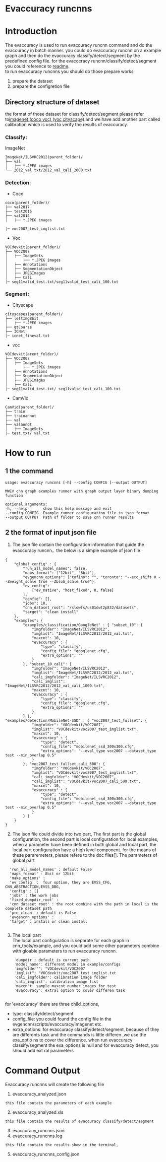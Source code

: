 # Evaccuracy runcnns

# Introduction
The evaccuracy is used to run evaccuracy runcnn command and do the evaccuracy in batch manner. you could do evaccuracy runcnn on a example graph and then do the evaccuracy classify/detect/segment by the predefined config file. for the evacccracy runcnn/classify/detect/segment you could reference to [readme](https://gitsnps.internal.synopsys.com/dwc_ev/cnn_tools/blob/dev_accuracy/evgencnn/scripts/evaccuracy/README.md).   
to run evaccuracy runcnns you should do those prepare works
1. prepare the dataset 
2. prepare the configretion file
## Directory structure of dataset
the format of those dataset for classify/detect/segment please refer to[imagenet](https://gitsnps.internal.synopsys.com/dwc_ev/cnn_tools/blob/dev_accuracy/evgencnn/scripts/evaccuracy/imagenet/README.md),[(coco,voc)](https://gitsnps.internal.synopsys.com/dwc_ev/cnn_tools/blob/dev_accuracy/evgencnn/scripts/evaccuracy/map_calculation/README.md),[(voc,cityscape)](https://gitsnps.internal.synopsys.com/dwc_ev/cnn_tools/blob/dev_accuracy/evgencnn/scripts/evaccuracy/segmentation/README.md).and we have add another part called calibration which is used to verify the results of evaccuracy.
### Classify:
ImageNet
~~~
ImageNet/ILSVRC2012(parent_folder)/
├── val
│   ├── *.JPEG images
└── 2012_val.txt/2012_val_cali_2000.txt
~~~
### Detection:
* Coco
~~~
coco(parent_folder)/
├── val2017
├── test2015
├── val2014
│   ├── *.JPEG images

|─ voc2007_test_imglist.txt
~~~
* Voc
~~~
VOCdevkit(parent_folder)/
├── VOC2007
│   ├── ImageSets
│       ├── *.JPEG images
│   ├── Annotations
│   ├── SegmentationObject
│   ├── JPEGImages
│   ├── Cali
|─ seg11valid_test.txt/seg11valid_test_cali_100.txt
~~~
### Segment:
* Cityscape
~~~
cityscapes(parent_folder)/
├── leftImg8bit
│   ├── *.JPEG images
├── gtCoarse
├── ICNet
|─ icnet_fineval.txt
~~~
* voc
~~~
VOCdevkit(arent_folder)/
├── VOC2007
│   ├── ImageSets
│   	├── *.JPEG images
│   ├── Annotations
│   ├── SegmentationObject
│   ├── JPEGImages
│   ├── Cali
|─ seg11valid_test.txt/ seg11valid_test_cali_100.txt
~~~
* CamVid
~~~
CamVid(parent_folder)/
├── train
├── trainannot
├── val
├── valannot
│   ├── ImageSets
|─ test.txt/ val.txt
~~~
# How to run 
## 1 the command 
~~~
usage: evaccuracy runcnns [-h] --config CONFIG [--output OUTPUT]

MWEV cnn graph examples runner with graph output layer binary dumping function

optional arguments:
-h, --help       show this help message and exit
--config CONFIG  Example runner configuration file in json format
--output OUTPUT  Path of folder to save cnn runner results
~~~


## 2 the format of input json file 
1. The json file contain the configuration information that guide the evaccuracy runcnn，the below is a simple example of json file
~~~
{
    "global_config" : {
        "run_all_model_names": false, 
        "maps_format": ["12bit", "8bit"], 
        "evgencnn_options": {"tofino": "", "toronto": "--acc_shift 0 --Zweight_scale true --Zblob_scale true"},
        "ev_config":
            ["ev_native", "host_fixed", 0, false]
        ], 
        "config": [], 
        "jobs": 10, 
        "cnn_dataset_root": "/slowfs/us01dwt2p832/datasets",
        "target": "clean install"
    },
    "examples": {
        "examples/classification/GoogleNet" : { "subset_10": {
            "imgfolder": "ImageNet/ILSVRC2012",
            "imglist": "ImageNet/ILSVRC2012/2012_val.txt",
            "maxcnt": 10,
            "evaccuracy" : {
                "type": "classify",
                "config_file": "googlenet.cfg",
                "extra_options": ""
            }
        }, "subset_10_cali": {
            "imgfolder": "ImageNet/ILSVRC2012",
            "imglist": "ImageNet/ILSVRC2012/2012_val.txt",
            "cali_imgfolder": "ImageNet/ILSVRC2012",
            "cali_imglist": "ImageNet/ILSVRC2012/2012_val_cali_1000.txt",
            "maxcnt": 10,
            "evaccuracy" : {
                "type": "classify",
                "config_file": "googlenet.cfg",
                "extra_options": ""
            }
        } },
"examples/detection/MobileNet-SSD" : { "voc2007_test_fullset": {
            "imgfolder": "VOCdevkit/VOC2007",
            "imglist": "VOCdevkit/voc2007_test_imglist.txt",
			"maxcnt": 10,
            "evaccuracy" : {
                "type": "detect",
                "config_file": "mobilenet_ssd_300x300.cfg",
                "extra_options": "--eval_type voc2007 --dataset_type test --min_overlap 0.5"
            }
        }, "voc2007_test_fullset_cali_500": {
            "imgfolder": "VOCdevkit/VOC2007",
            "imglist": "VOCdevkit/voc2007_test_imglist.txt",
            "cali_imgfolder": "VOCdevkit/VOC2007",
            "cali_imglist": "VOCdevkit/voc2007_cali_500.txt",
			"maxcnt": 10,
            "evaccuracy" : {
                "type": "detect",
                "config_file": "mobilenet_ssd_300x300.cfg",
                "extra_options": "--eval_type voc2007 --dataset_type test --min_overlap 0.5"
            }
        } }
    }
}
~~~
2. The json file could divide into two part,
The first part is the global configuration, the second part is local configuration for local examples, when a parameter have been defined in both global and local part, the local part configuration have a high level component. for the means of these pararemeters, please refere to the doc files[]. 
The parameters of global part 
```
  'run_all_model_names' : default False
  'maps_format' : 8bit or 12bit
  'make_options' :
  'ev_config' :  four option, they are EVSS_CFG, CNN_ABSTRACTION,EVSS_DBG,
  'config' : []
  'jobs' : the work jobs 
  'fixed_dumpdir_root' :
  'cnn_dataset_root' : the root combine with the path in local is the complete dataset path
  'pre_clean' : default is False
  'evgencnn_options' :
  'target' : install or clean install
  
```
3. The local part    
The local part configuration is separate for each graph in cnn_tools/example, and you could add some other parameters combine with gloable parameters to run evaccuracy runcnn.
```
    'dumpdir': default is current path 
    'model_name': different model in example/configs
    'imgfolder'": "VOCdevkit/VOC2007 
    'imglist": "VOCdevkit/voc2007_test_imglist.txt
    'cali_imgfolder': calibration image folder
    'cali_imglist': calibration image list
    'maxcn't: sample maxcnt number images for test 
    'evaccuracy': extral option to cover differen task
    
```
for 'evaccuracy' there are three child_options, 
* type: classify/detect/segment
* config_file: you could found the config file in the evgencnn/scripts/evaccuracy/imagenet etc. 
* extra_options: for evaccuracy classify/detect/segment, because of they are differents task and the commands is little differen ,we use the exa_optio ns to cover the difference. when run evaccuracy classify/segment the  exa_options is null and for evaccuracy detect, you should add ext ral parameters

 
# Command Output
Evaccuracy runcnns will create the following file 


1. evaccuracy_analyzed.json
```
this file contain the parameters of each example 
```
2. evaccuracy_analyzed.xls
```
this file contain the results of evaccuracy classify/detect/segment
```
3. evaccuracy_runcnns.json
4. evaccuracy_runcnns.log
```
this file contain the results show in the terminal,
```
5. evaccuracy_runcnns_config.json
